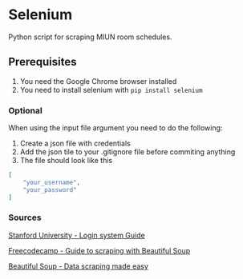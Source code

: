 # Selenium
Python script for scraping MIUN room schedules.

## Prerequisites
1. You need the Google Chrome browser installed
2. You need to install selenium with ```pip install selenium ```

### Optional 
When using the input file argument you need to do the following:
1. Create a json file with credentials 
2. Add the json tile to your .gitignore file before commiting anything
3. The file should look like this    
```json
[
    "your_username", 
    "your_password"
]
```

### Sources
[Stanford University - Login system Guide](http://stanford.edu/~mgorkove/cgi-bin/rpython_tutorials/Scraping_a_Webpage_Rendered_by_Javascript_Using_Python.php)

[Freecodecamp - Guide to scraping with Beautiful Soup](https://medium.freecodecamp.org/better-web-scraping-in-python-with-selenium-beautiful-soup-and-pandas-d6390592e251)

[Beautiful Soup - Data scraping made easy](https://www.crummy.com/software/BeautifulSoup/)

